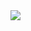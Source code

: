 <img src="https://github-readme-stats.vercel.app/api?username=eepyreapy&show_icons=true&&title_color=cc1259&icon_color=bb2acf&text_color=daf7dc&bg_color=000000">
